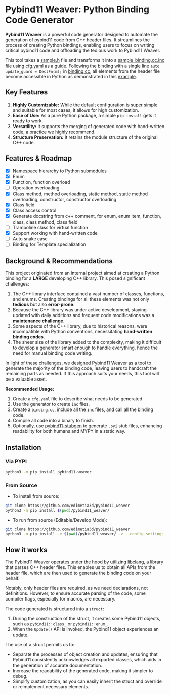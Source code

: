 # Pybind11 Weaver: Python Binding Code Generator

**Pybind11 Weaver** is a powerful code generator designed to automate the generation of pybind11 code from C++ header files. It streamlines the process of creating Python bindings, enabling users to focus on writing critical pybind11 code and offloading the tedious work to Pybind11 Weaver.

This tool takes a [sample.h](https://github.com/edimetia3d/pybind11_weaver/blob/main/sample/all_feature/sample.h) file and transforms it into a [sample_binding.cc.inc](https://github.com/edimetia3d/pybind11_weaver/blob/main/sample/all_feature/sample_binding.cc.inc) file using [cfg.yaml](https://github.com/edimetia3d/pybind11_weaver/blob/main/sample/all_feature/cfg.yaml) as a guide. Following the binding with a single line `auto update_guard = DeclFn(m);` in [binding.cc](https://github.com/edimetia3d/pybind11_weaver/blob/main/sample/all_feature/binding.cc), all elements from the header file become accessible in Python as demonstrated in this [example](https://github.com/edimetia3d/pybind11_weaver/blob/main/test/sample_test/launch_module.py).


## Key Features

1. **Highly Customizable:** While the default configuration is super simple and suitable for most cases, it allows for high customization.
2. **Ease of Use:** As a pure Python package, a simple `pip install` gets it ready to work.
3. **Versatility:** It supports the merging of generated code with hand-written code, a practice we highly recommend.
4. **Structure Preservation:** It retains the module structure of the original C++ code.

## Features & Roadmap
- [x] Namespace hierarchy to Python submodules
- [x] Enum
- [x] Function, function overload
- [ ] Operation overloading
- [x] Class method, method overloading, static method, static method overloading, constructor, constructor overloading
- [x] Class field
- [x] Class access control
- [x] Generate docstring from c++ comment, for enum, enum item, function, class, class method, class field
- [ ] Trampoline class for virtual function
- [x] Support working with hand-written code
- [ ] Auto snake case
- [ ] Binding for Template specialization

## Background & Recommendations

This project originated from an internal project aimed at creating a Python binding for a **LARGE** developing C++ library. This posed significant challenges:

1. The C++ library interface contained a vast number of classes, functions, and enums. Creating bindings for all these elements was not only **tedious** but also **error-prone**.
2. Because the C++ library was under active development, staying updated with daily additions and frequent code modifications was a **maintenance challenge**.
3. Some aspects of the C++ library, due to historical reasons, were incompatible with Python conventions, necessitating **hand-written binding codes**.
4. The sheer size of the library added to the complexity, making it difficult to develop a generator smart enough to handle everything, hence the need for manual binding code writing.

In light of these challenges, we designed Pybind11 Weaver as a tool to generate the majority of the binding code, leaving users to handcraft the remaining parts as needed. If this approach suits your needs, this tool will be a valuable asset.

**Recommended Usage:**

1. Create a `cfg.yaml` file to describe what needs to be generated.
2. Use the generator to create `inc` files.
3. Create a `binding.cc`, include all the `inc` files, and call all the binding code.
4. Compile all code into a binary to finish.
5. Optionally, use [pybind11-stubgen](https://github.com/sizmailov/pybind11-stubgen) to generate `.pyi` stub files, enhancing readability for both humans and MYPY in a static way.

## Installation

### Via PYPI

```bash
python3 -m pip install pybind11-weaver
```

### From Source

* To install from source:

```bash
git clone https://github.com/edimetia3d/pybind11_weaver
python3 -m pip install $(pwd)/pybind11_weaver/
```

* To run from source (Editable/Develop Mode):

```bash
git clone https://github.com/edimetia3d/pybind11_weaver
python3 -m pip install -e $(pwd)/pybind11_weaver/ -v --config-settings editable_mode=compat
```
## How it works

The Pybind11 Weaver operates under the hood by utilizing [libclang](https://clang.llvm.org/), a library that parses C++ header files. This enables us to obtain all APIs from the header file, which are then used to generate the binding code on your behalf.

Notably, only header files are required, as we need declarations, not definitions. However, to ensure accurate parsing of the code, some compiler flags, especially for macros, are necessary.

The code generated is structured into a `struct`:
1. During the construction of the struct, it creates some Pybind11 objects, such as `pybind11::class_` or `pybind11::enum_`.
2. When the `Update()` API is invoked, the Pybind11 object experiences an update.

The use of a struct permits us to:
* Separate the processes of object creation and updates, ensuring that Pybind11 consistently acknowledges all exported classes, which aids in the generation of accurate documentation.
* Increase the readability of the generated code, making it simpler to debug.
* Simplify customization, as you can easily inherit the struct and override or reimplement necessary elements.
